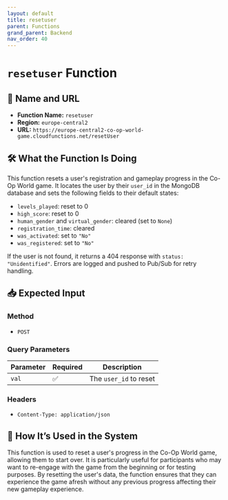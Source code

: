 ```yaml
---
layout: default
title: resetuser
parent: Functions
grand_parent: Backend
nav_order: 40
---
```


# `resetuser` Function

## 🔗 Name and URL

- **Function Name:** `resetuser`
- **Region:** `europe-central2`
- **URL:** `https://europe-central2-co-op-world-game.cloudfunctions.net/resetUser`

## 🛠️ What the Function Is Doing

This function resets a user's registration and gameplay progress in the Co-Op World game. It locates the user by their `user_id` in the MongoDB database and sets the following fields to their default states:

- `levels_played`: reset to 0
- `high_score`: reset to 0
- `human_gender` and `virtual_gender`: cleared (set to `None`)
- `registration_time`: cleared
- `was_activated`: set to `"No"`
- `was_registered`: set to `"No"`

If the user is not found, it returns a 404 response with `status: "Unidentified"`. Errors are logged and pushed to Pub/Sub for retry handling.

## 📥 Expected Input

### Method

- `POST`

### Query Parameters

| Parameter | Required | Description            |
| --------- | -------- | ---------------------- |
| `val`     | ✅       | The `user_id` to reset |

### Headers

- `Content-Type: application/json`

## 🔄 How It’s Used in the System

This function is used to reset a user's progress in the Co-Op World game, allowing them to start over. It is particularly useful for participants who may want to re-engage with the game from the beginning or for testing purposes. By resetting the user's data, the function ensures that they can experience the game afresh without any previous progress affecting their new gameplay experience.
